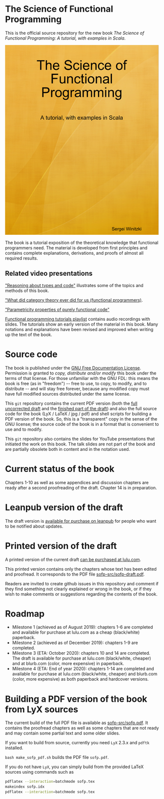 # The Science of Functional Programming

This is the official source repository for the new book _The Science of Functional Programming: A tutorial, with examples in Scala_.

![Book cover](book-draft-cover.png)

The book is a tutorial exposition of the theoretical knowledge that functional programmers need. The material is developed from first principles and contains complete explanations, derivations, and proofs of almost all required results.

## Related video presentations

["Reasoning about types and code"](https://www.youtube.com/watch?v=tgr_dV7_53s) illustrates some of the topics and methods of this book.

["What did category theory ever did for us (functional programmers)](https://www.youtube.com/watch?v=Zau8CxsfxOo).

["Parametricity properties of purely functional code"](https://youtu.be/vTWLtBTEmAY)

[Functional programming tutorials playlist](https://www.youtube.com/playlist?list=PLcoadSpY7rHXJWbUkjQ3P9MXBbXxLP8kV)
contains audio recordings with slides. The tutorials show an early version of the material in this book.
Many notations and explanations have been revised and improved when writing up the text of the book.

# Source code

The book is published under the [GNU Free Documentation License](https://www.gnu.org/licenses/old-licenses/fdl-1.2.en.html).
Permission is granted to _copy, distribute and/or modify_ this book under the terms of that license.
For those unfamiliar with the GNU FDL: this means the book is free (as in "freedom")
-- free to use, to copy, to modify, and to distribute -- and will stay free forever, because any modified copy must have full modified sources distributed under the same license.

This `git` repository contains the current PDF version (both the [full uncorrected draft](sofp-src/sofp.pdf) and the [finished part of the draft](sofp-src/sofp-draft.pdf))
and also the full source code for the book (LyX / LaTeX / jpg / pdf) and shell scripts for building a PDF version of the book.
So, this is a "transparent" copy in the sense of the GNU license; the source code of the book is in a format that is convenient to use and to modify.

This `git` repository also contains the slides for YouTube presentations that initiated the work on this book.
The talk slides are not part of the book and are partially obsolete both in content and in the notation used.

# Current status of the book

Chapters 1-10 as well as some appendices and discussion chapters are ready after a second proofreading of the draft. Chapter 14 is in preparation.

# Leanpub version of the draft

The draft version is [available for purchase on leanpub](https://leanpub.com/sofp) for people who want to be notified about updates.

# Printed version of the draft

A printed version of the current draft [can be purchased at lulu.com](https://www.lulu.com/en/us/shop/sergei-winitzki/the-science-of-functional-programming-draft-version/paperback/product-1y5zzgje.html).

This printed version contains only the chapters whose text has been edited and proofread. It corresponds to the PDF file
[sofp-src/sofp-draft.pdf](sofp-src/sofp-draft.pdf).

Readers are invited to create github issues in this repository and comment if they find something not clearly explained or wrong in the book,
or if they wish to make comments or suggestions regarding the contents of the book.


# Roadmap

- Milestone 1 (achieved as of August 2019): chapters 1-6 are completed and available for purchase at lulu.com as a cheap (black/white) paperback.
- Milestone 2 (achieved as of December 2019): chapters 1-9 are completed.
- Milestone 3 (ETA: October 2020): chapters 10 and 14 are completed. The draft is available for purchase at lulu.com (black/white, cheaper) and at blurb.com (color, more expensive) in paperback.
- Milestone 4 (ETA: End of year 2020): chapters 1-14 are completed and available for purchase at lulu.com (black/white, cheaper) and blurb.com (color, more expensive) as both paperback and hardcover versions.

# Building a PDF version of the book from LyX sources

The current build of the full PDF file is available as [sofp-src/sofp.pdf](sofp-src/sofp.pdf).
It contains the proofread chapters as well as some chapters that are not ready and may contain some partial text and some older slides.

If you want to build from source, currently you need `LyX` 2.3.x and `pdftk` installed. 

`bash make_sofp_pdf.sh` builds the PDF file `sofp.pdf`.

If you do not have `LyX`, you can simply build from the provided LaTeX sources using commands such as

```bash
pdflatex --interaction=batchmode sofp.tex
makeindex sofp.idx
pdflatex --interaction=batchmode sofp.tex
```
